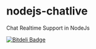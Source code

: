 nodejs-chatlive
===============

Chat Realtime Support in NodeJs


[![Bitdeli Badge](https://d2weczhvl823v0.cloudfront.net/dlanileonardo/nodejs-chatlive/trend.png)](https://bitdeli.com/free "Bitdeli Badge")

